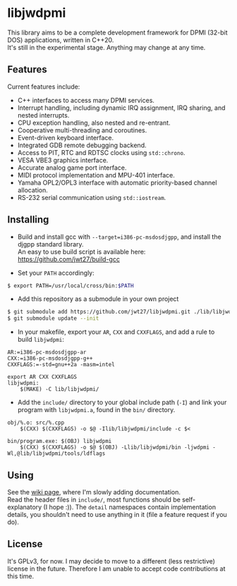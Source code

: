 # libjwdpmi
This library aims to be a complete development framework for DPMI (32-bit DOS) applications, written in C++20.  
It's still in the experimental stage. Anything may change at any time.

## Features
Current features include:
* C++ interfaces to access many DPMI services.
* Interrupt handling, including dynamic IRQ assignment, IRQ sharing, and nested interrupts.
* CPU exception handling, also nested and re-entrant.
* Cooperative multi-threading and coroutines.
* Event-driven keyboard interface.
* Integrated GDB remote debugging backend.
* Access to PIT, RTC and RDTSC clocks using `std::chrono`.
* VESA VBE3 graphics interface.
* Accurate analog game port interface.
* MIDI protocol implementation and MPU-401 interface.
* Yamaha OPL2/OPL3 interface with automatic priority-based channel allocation.
* RS-232 serial communication using `std::iostream`.

## Installing
* Build and install gcc with `--target=i386-pc-msdosdjgpp`, and install the djgpp standard library.  
An easy to use build script is available here: https://github.com/jwt27/build-gcc

* Set your `PATH` accordingly:  
```sh
$ export PATH=/usr/local/cross/bin:$PATH
```
* Add this repository as a submodule in your own project  
```sh
$ git submodule add https://github.com/jwt27/libjwdpmi.git ./lib/libjwdpmi
$ git submodule update --init
```
* In your makefile, export your `AR`, `CXX` and `CXXFLAGS`, and add a rule to build `libjwdpmi`:  
```make
AR:=i386-pc-msdosdjgpp-ar
CXX:=i386-pc-msdosdjgpp-g++
CXXFLAGS:=-std=gnu++2a -masm=intel

export AR CXX CXXFLAGS
libjwdpmi:
    $(MAKE) -C lib/libjwdpmi/
```
* Add the `include/` directory to your global include path (`-I`) and link your program with `libjwdpmi.a`, found in the `bin/` directory.
```make
obj/%.o: src/%.cpp
    $(CXX) $(CXXFLAGS) -o $@ -Ilib/libjwdpmi/include -c $<

bin/program.exe: $(OBJ) libjwdpmi
    $(CXX) $(CXXFLAGS) -o $@ $(OBJ) -Llib/libjwdpmi/bin -ljwdpmi -Wl,@lib/libjwdpmi/tools/ldflags
```

## Using
See the [wiki page](https://github.com/jwt27/libjwdpmi/wiki), where I'm slowly adding documentation.  
Read the header files in `include/`, most functions should be self-explanatory (I hope :)). The `detail` namespaces contain implementation details, you shouldn't need to use anything in it (file a feature request if you do).

## License
It's GPLv3, for now. I may decide to move to a different (less restrictive) license in the future. Therefore I am unable to accept code contributions at this time.
